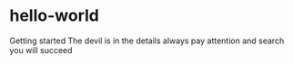 # hello-world
Getting started
The devil is in the details always pay attention and search you will succeed
